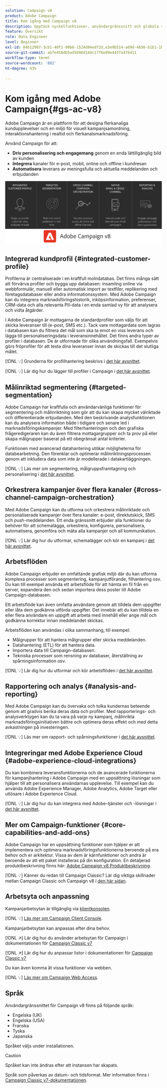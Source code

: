```yaml
---
solution: Campaign v8
product: Adobe Campaign
title: Kom igång med Campaign v8
description: Upptäck nyckelfunktioner, användargränssnitt och globala riktlinjer
feature: Översikt
role: Data Engineer
level: Beginner
exl-id: 04b12907-3cb1-40f1-90b8-1524d84edf2d,e3e9b514-a69d-4650-b1b1-1b76b4f3d63f
source-git-commit: ab7e458db5ad5696d144c17f6e89e4437a476d11
workflow-type: tm+mt
source-wordcount: '882'
ht-degree: 43%

---
```


# Kom igång med Adobe Campaign{#gs-ac-v8}

Adobe Campaign är en plattform för att designa flerkanaliga kundupplevelser och en miljö för visuell kampanjsamordning, interaktionshantering i realtid och flerkanalsmarknadsföring.

Använd Campaign för att:

* **Driv personalisering och engagemang** genom en enda lättillgänglig bild av kunden
* **Integrera** kanaler för e-post, mobil, online och offline i kundresan
* **Automatisera** leverans av meningsfulla och aktuella meddelanden och erbjudanden

![](assets/ac-capabilities.png)

## Integrerad kundprofil {#integrated-customer-profile}

Profilerna är centraliserade i en kraftfull molndatabas. Det finns många sätt att förvärva profiler och bygga upp databasen: insamling online via webbformulär, manuell eller automatisk import av textfiler, replikering med företagsdatabaser eller andra informationssystem. Med Adobe Campaign kan du integrera marknadsföringshistorik, inköpsinformation, preferenser, CRM-data och alla relevanta PII-data i en enda samlad vy för att analysera och vidta åtgärder.

I Adobe Campaign är mottagarna de standardprofiler som väljs för att skicka leveranser till (e-post, SMS etc.). Tack vare mottagardata som lagras i databasen kan du filtrera det mål som ska ta emot en viss leverans och lägga till personaliseringsdata i leveransinnehållet. Det finns andra typer av profiler i databasen. De är utformade för olika användningsfall. Exempelvis görs fröprofiler för att testa dina leveranser innan de skickas till det slutliga målet.

[!DNL :bulb:] Grunderna för profilhantering beskrivs i  [det här avsnittet](audiences.md).

[!DNL :bulb:] Lär dig hur du lägger till profiler i Campaign i  [det här avsnittet](import.md).

## Målinriktad segmentering {#targeted-segmentation}

Adobe Campaign har kraftfulla och användarvänliga funktioner för segmentering och målinriktning som gör att du kan skapa mycket välriktade och differentierade erbjudanden. Med den beskrivande analysfunktionen kan du analysera information både i tidigare och senare led i marknadsföringskampanjer. Med filterhanteringen och den grafiska frågeredigeraren kan du även filtrera mottagargrupper och ta prov på eller skapa målgrupper baserat på ett obegränsat antal kriterier.

Funktionen med avancerad datahantering utökar möjligheterna för databearbetning. Den förenklar och optimerar målinriktningsprocessen genom att inkludera data som inte är modellerade i datakartläggningen.

[!DNL :bulb:] Läs mer om segmentering, målgruppsframtagning och personalisering i  [det här avsnittet](audiences.md).

## Orkestrera kampanjer över flera kanaler {#cross-channel-campaign-orchestration}

Med Adobe Campaign kan du utforma och orkestrera målinriktade och personaliserade kampanjer över flera kanaler: e-post, direktutskick, SMS och push-meddelanden. Ett enda gränssnitt erbjuder alla funktioner du behöver för att schemalägga, orkestrera, konfigurera, personalisera, automatisera, genomföra och mäta alla kampanjer och all kommunikation.

[!DNL :bulb:] Lär dig hur du utformar, schemalägger och kör en kampanj i  [det här avsnittet](campaigns.md).

## Arbetsflöden

Adobe Campaign erbjuder en omfattande grafisk miljö där du kan utforma komplexa processer som segmentering, kampanjutförande, filhantering osv. Du kan till exempel använda ett arbetsflöde för att hämta en fil från en server, expandera den och sedan importera dess poster till Adobe Campaign-databasen.

Ett arbetsflöde kan även omfatta användare genom att tilldela dem uppgifter eller låta dem godkänna utförda uppgifter. Det innebär att du kan tilldela en eller flera användare en uppgift att arbeta med innehåll eller ange mål och godkänna korrektur innan meddelandet skickas.

Arbetsflöden kan användas i olika sammanhang, till exempel:

* Målgrupper för att hantera målgrupper eller skicka meddelanden.
* Datahantering (ETL) för att hantera data.
* Importera data till Campaign-databasen.
* Tekniska processer som rensning av databaser, återställning av spårningsinformation osv.

[!DNL :bulb:] Lär dig hur du utformar och kör arbetsflöden i  [det här avsnittet](../config/workflows.md).

## Rapportering och analys {#analysis-and-reporting}

Med Adobe Campaign kan du övervaka och tolka kundernas beteende genom att gradvis berika deras data och profiler. Med rapporterings- och analysverktygen kan du ta vara på varje ny kampanj, målinrikta marknadsföringsinitiativen bättre och optimera deras effekt och med detta avkastningen på investeringen.

[!DNL :bulb:] Läs mer om rapport- och spårningsfunktioner i  [det här avsnittet](reporting.md).

## Integreringar med Adobe Experience Cloud {#adobe-experience-cloud-integrations}

Du kan kombinera leveransfunktionerna och de avancerade funktionerna för kampanjhantering i Adobe Campaign med en uppsättning lösningar som hjälper till att personalisera användarnas upplevelse. Till exempel kan du använda Adobe Experience Manager, Adobe Analytics, Adobe Target eller utlösare i Adobe Experience Cloud.

[!DNL :bulb:] Lär dig hur du kan integrera med Adobe-tjänster och -lösningar i  [det här avsnittet](../connect/integration.md).

## Mer om Campaign-funktioner {#core-capabilities-and-add-ons}

Adobe Campaign har en uppsättning funktioner som hjälper er att implementera och optimera marknadsföringsfunktionerna beroende på era behov och er arkitektur. Vissa av dem är kärnfunktioner och andra är beroende av att ett paket installeras på din konfiguration. En detaljerad produktbeskrivning finns här: [Adobe Campaign v8 Produktbeskrivning](https://helpx.adobe.com/legal/product-descriptions/adobe-campaign-classic---product-description.html).

[!DNL :bulb:] Känner du redan till Campaign Classic? Lär dig viktiga skillnader mellan Campaign Classic och Campaign v8 i [den här sidan](capability-matrix.md).

## Arbetsyta och anpassning

Kampanjarbetsytan är tillgänglig via [klientkonsolen](../dev/general-architecture.md).

[!DNL :bulb:] [Läs mer om Campaign Client Console](../start/connect.md).

Kampanjarbetsytan kan anpassas efter dina behov.

[!DNL :arrow_upper_right:]  Lär dig hur du använder arbetsytan för Campaign i dokumentationen för  [Campaign Classic v7](https://experienceleague.adobe.com/docs/campaign-classic/using/getting-started/starting-with-adobe-campaign/campaign-workspace/adobe-campaign-workspace.html)

[!DNL :arrow_upper_right:]  Lär dig hur du anpassar listor i dokumentationen för  [Campaign Classic v7](https://experienceleague.adobe.com/docs/campaign-classic/using/getting-started/starting-with-adobe-campaign/campaign-workspace/adobe-campaign-ui-lists.html)

Du kan även komma åt vissa funktioner via webben.

[!DNL :bulb:] [Läs mer om Campaign Web Access](../start/connect.md#web-access).


## Språk

Användargränssnittet för Campaign v8 finns på följande språk:

* Engelska (UK)
* Engelska (USA)
* Franska
* Tyska
* Japanska

Språket väljs under installationen.

>[!CAUTION]
>
>Språket kan inte ändras efter att instansen har skapats.

Språk som påverkas av datum- och tidsformat. Mer information finns i [Campaign Classic v7-dokumentationen](https://experienceleague.adobe.com/docs/campaign-classic/using/getting-started/starting-with-adobe-campaign/campaign-workspace/adobe-campaign-workspace.html?lang=en#date-and-time).

